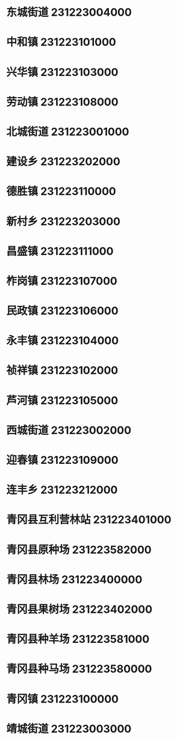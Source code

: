 # 东城街道 231223004000
# 中和镇 231223101000
# 兴华镇 231223103000
# 劳动镇 231223108000
# 北城街道 231223001000
# 建设乡 231223202000
# 德胜镇 231223110000
# 新村乡 231223203000
# 昌盛镇 231223111000
# 柞岗镇 231223107000
# 民政镇 231223106000
# 永丰镇 231223104000
# 祯祥镇 231223102000
# 芦河镇 231223105000
# 西城街道 231223002000
# 迎春镇 231223109000
# 连丰乡 231223212000
# 青冈县互利营林站 231223401000
# 青冈县原种场 231223582000
# 青冈县林场 231223400000
# 青冈县果树场 231223402000
# 青冈县种羊场 231223581000
# 青冈县种马场 231223580000
# 青冈镇 231223100000
# 靖城街道 231223003000
